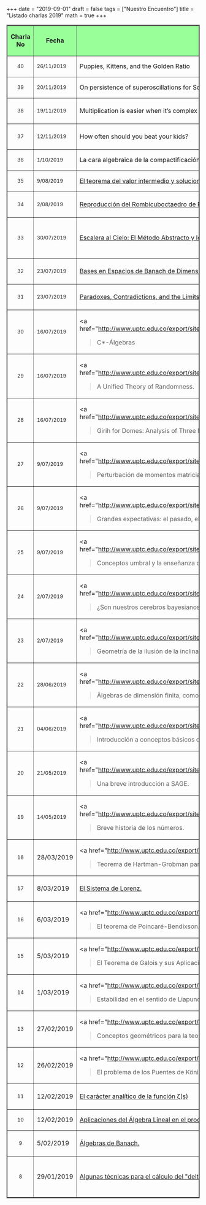 +++
date      = "2019-09-01"
draft     = false
tags      = ["Nuestro Encuentro"]
title     = "Listado charlas 2019"
math      = true
+++

<table  cellspacing="1" cellpadding="1" width="501" summary="" border="2">
<tr>
<td bgcolor="#99FF99"><p align="center"><strong>Charla No</strong></p></td>
<td bgcolor="#99FF99"><p align="center"><strong>Fecha</strong></p></td>
<td bgcolor="#99FF99"><p align="center"><strong>Conferencia</strong></p></td>
<td bgcolor="#99FF99"><p align="center"><strong>Conferencista</strong></p></td>
</tr>


<tr>
<td><p align="center"><font size="2">40</td>
<td><p align="left"><font size="2">26/11/2019</td>
<td>Puppies, Kittens, and the Golden Ratio</td>
<td>Karol S. Herrera Cano</td>
</tr>


<tr>
<td><p align="center"><font size="2">39</td>
<td><p align="left"><font size="2">20/11/2019</td>
<td>On persistence of superoscillations for Schrödinger equation with time-dependent quadratic Hamiltonians</td>
  <td><a href="https://faculty.utrgv.edu/erwin.suazo/">Erwin Suazo</a> </td>
</tr>


<tr>
<td><p align="center"><font size="2">38</td>
<td><p align="left"><font size="2">19/11/2019</td>
<td>Multiplication is easier when it’s complex</td>
<td>Pedro J. Albarracín Vargas</td>
</tr>


<tr>
<td><p align="center"><font size="2">37</td>
<td><p align="left"><font size="2">12/11/2019</td>
<td>How often should you beat your kids?</td>
 <td>Mónica L. Pineda Becerra</td>
</tr>

<tr>
<td><p align="center"><font size="2">36</td>
<td><p align="left"><font size="2">1/10/2019</td>
<td>La cara algebraica de la compactificación por un punto de Alexandroff</td>
 <td><a href="https://www.researchgate.net/profile/Jorge-Vielma">Jorge E Vielma Barrios</a></td>
</tr>


<tr>
<td><p align="center"><font size="2">35</td>
<td><p align="left"><font size="2">9/08/2019</td>
<td><a href="http://www.uptc.edu.co/export/sites/default/facultades/f_ciencias/pregrado/matematicas/inf_adicional/eventos/NuestroEncuentro/Charla_35_9_VIII_2019.pdf"> El teorema del valor intermedio y soluciones radiales a problemas elípticos.</a></td>
<td><a href="http://www.uptc.edu.co/export/sites/default/facultades/f_ciencias/pregrado/matematicas/inf_adicional/eventos/NuestroEncuentro/Alfonso_Castro_Curriculum_Vitae.pdf" >Alfonso Castro</a></td></tr>
<tr>

<td><p align="center"><font size="2">34</td>
<td><p align="left"><font size="2">2/08/2019</td>
<td><a href="http://www.uptc.edu.co/export/sites/default/facultades/f_ciencias/pregrado/matematicas/inf_adicional/eventos/NuestroEncuentro/Charla_34_2_VIII_2019.pdf"
 >Reproducción del Rombicuboctaedro de Pacioli</a></td>
<td>Pablo E. Rodríguez Amado</td>
</tr>

<tr>
<td><p align="center"><font size="2">33</td>
<td><p align="left"><font size="2">30/07/2019</td>
<td><a
href="http://www.uptc.edu.co/export/sites/default/facultades/f_ciencias/pregrado/matematicas/inf_adicional/eventos/NuestroEncuentro/Charla_33_30_VII_2019.pdf"
 >Escalera al Cielo: El Método Abstracto y los
Niveles de Abstracción en Matemáticas</a></td>
<td>Lizzeth P. Ibáñez Rojas <br> Martha C. Barrera Buitrago</td>
</tr>


<tr>
<td><p align="center"><font size="2">32</td>
<td><p align="left"><font size="2">23/07/2019</td>
<td><a href="http://www.uptc.edu.co/export/sites/default/facultades/f_ciencias/pregrado/matematicas/inf_adicional/eventos/NuestroEncuentro/charla_32_23_VII_2019.pdf"
 >Bases en Espacios de Banach de Dimensión
Infinita - Una base de Schauder para C[0,1].
</a></td>
<td>Richard E. Sánchez Méndez</td>
</tr>

<tr>
<td><p align="center"><font size="2">31</td>
<td><p align="left"><font size="2">23/07/2019</td>
<td><a href="http://www.uptc.edu.co/export/sites/default/facultades/f_ciencias/pregrado/matematicas/inf_adicional/eventos/NuestroEncuentro/charla_31_23_VII_2019.pdf">Paradoxes, Contradictions, and the Limits of Science.</a></td>
<td>Claudia A. Fajardo Beltrán</td>
</tr>

<tr>
<td>
<p align="center">
<font size="2">30
</td>
<td>
<p align="left">
<font size="2">16/07/2019
</td>
<td>

<a
href="http://www.uptc.edu.co/export/sites/default/facultades/f_ciencias/pregrado/matematicas/inf_adicional/eventos/NuestroEncuentro/Charla_30_16_VII_2019.pdf"
 >C*-Álgebras</a>

</td>
<td>Pablo E. Rodríguez Amado
</td>
</tr>


<tr>
<td>
<p align="center">
<font size="2">29
</td>
<td>
<p align="left">
<font size="2">16/07/2019
</td>
<td>

<a
href="http://www.uptc.edu.co/export/sites/default/facultades/f_ciencias/pregrado/matematicas/inf_adicional/eventos/NuestroEncuentro/Charla_29_16_VII_2019.pdf"
 >A Unified Theory of Randomness.</a>

</td>
<td>Leidy J. Rocha Peña
</td>
</tr>

<tr>
<td>
<p align="center">
<font size="2">28
</td>
<td>
<p align="left">
<font size="2">16/07/2019
</td>
<td>

<a
href="http://www.uptc.edu.co/export/sites/default/facultades/f_ciencias/pregrado/matematicas/inf_adicional/eventos/NuestroEncuentro/charla_28_16_VII_2019.pdf"
 >Girih for Domes: Analysis of Three Iranian Domes</a>

</td>
<td>Diana M. Cárdenas Estupiñán
</td>
</tr>


<tr>
<td>
<p align="center">
<font size="2">27
</td>
<td>
<p align="left">
<font size="2">9/07/2019
</td>
<td>

<a
href="http://www.uptc.edu.co/export/sites/default/facultades/f_ciencias/pregrado/matematicas/inf_adicional/eventos/NuestroEncuentro/Charla_27_9_VII_2019.pdf"
 >Perturbación de momentos matriciales y la transformación de Szego inversa.</a></td>
<td><a href="https://matematicas.netlify.app/authors/fuentes-e/">Edinson Fuentes</a></td>
</tr>


<tr>
<td>
<p align="center">
<font size="2">26
</td>
<td>
<p align="left">
<font size="2">9/07/2019
</td>
<td>

<a
href="http://www.uptc.edu.co/export/sites/default/facultades/f_ciencias/pregrado/matematicas/inf_adicional/eventos/NuestroEncuentro/Charla_26_9_VII_2019.pdf"
 >Grandes expectativas: el pasado, el presente,
y el futuro de predicción.</a>

</td>
<td>Jermison A. Beltrán Monroy</td>
</tr>

<tr>
<td>
<p align="center">
<font size="2">25
</td>
<td>
<p align="left">
<font size="2">9/07/2019
</td>
<td>

<a
href="http://www.uptc.edu.co/export/sites/default/facultades/f_ciencias/pregrado/matematicas/inf_adicional/eventos/NuestroEncuentro/Charla_25_9_VII_2019.pdf"
 >Conceptos umbral y la enseñanza de Matemáticas en pregrado</a>

</td>
<td>Fabián A. Buitrago Bello</td>
</tr>


<tr>
<td>
<p align="center">
<font size="2">24
</td>
<td>
<p align="left">
<font size="2">2/07/2019
</td>
<td>

<a
href="http://www.uptc.edu.co/export/sites/default/facultades/f_ciencias/pregrado/matematicas/inf_adicional/eventos/NuestroEncuentro/charla_24_2_07_2019.pdf"
 >¿Son nuestros cerebros bayesianos?</a>

</td>
<td>Andrés F. Pachón</td>
</tr>


<tr>
<td>
<p align="center">
<font size="2">23
</td>
<td>
<p align="left">
<font size="2">2/07/2019
</td>
<td>

<a
href="http://www.uptc.edu.co/export/sites/default/facultades/f_ciencias/pregrado/matematicas/inf_adicional/eventos/NuestroEncuentro/charla_23_2_07_2019.pdf"
 >Geometría de la ilusión de la inclinación lunar.</a>

</td>
<td>Luis G. López García</td>
</tr>

<tr>
<td>
<p align="center">
<font size="2">22
</td>
<td>
<p align="left">
<font size="2">28/06/2019
</td>
<td>

<a
href="http://www.uptc.edu.co/export/sites/default/facultades/f_ciencias/pregrado/matematicas/inf_adicional/eventos/NuestroEncuentro/Charla_22_28_06_2019.pdf"
 >Älgebras de dimensión finita, como álgebras de caminos de un carcaj.</a>

</td>
<td><a href="https://blog.valdosta.edu/javelezmarulanda/curriculum-vitae/">José Vélez Marulanda</a> </td>
</tr>

<tr>
<td>
<p align="center">
<font size="2">21
</td>
<td>
<p align="left">
<font size="2">04/06/2019
</td>
<td>

<a
href="http://www.uptc.edu.co/export/sites/default/facultades/f_ciencias/pregrado/matematicas/inf_adicional/eventos/NuestroEncuentro/charla_21_4_06_2019.pdf"
 >Introducción a conceptos básicos de matemática, usando el programa CABRI II Plus.</a>

</td>
<td>Álvaro Calvache Archila</td>
</tr>


<tr>
<td>
<p align="center">
<font size="2">20
</td>
<td>
<p align="left">
<font size="2">21/05/2019
</td>
<td>

<a
href="http://www.uptc.edu.co/export/sites/default/facultades/f_ciencias/pregrado/matematicas/inf_adicional/eventos/NuestroEncuentro/charla_20_28_05_2019.pdf"
 >Una breve introducción a SAGE.</a>

</td>
<td><a href="https://matematicas.netlify.app/authors/montero-j/"> Julio A. Montero</a></td>
</tr>


<tr>
<td>
<p align="center">
<font size="2">19
</td>
<td>
<p align="left">
<font size="2">14/05/2019
</td>
<td>

<a
href="http://www.uptc.edu.co/export/sites/default/facultades/f_ciencias/pregrado/matematicas/inf_adicional/eventos/NuestroEncuentro/charla_19_14_05_2019.pdf"
 >Breve historia de los números.</a>

</td>
<td><a href="https://matematicas.netlify.app/authors/maluendas-p/"> Pedro N. Maluendas</a></td>
</tr>

<tr>
<td>
<p align="center">
<font size="2">18
</td>
<td>
28/03/2019
</td>
<td>

<a
href="http://www.uptc.edu.co/export/sites/default/facultades/f_ciencias/pregrado/matematicas/inf_adicional/eventos/NuestroEncuentro/Charla_18.pdf"
 >Teorema de Hartman-Grobman para difeomorfismos</a>
</td>
<td>Duván A. Reyes Ávila</td>
</tr>

<tr>
<td><p align="center"><font size="2">17</td>
<td>8/03/2019</td>
<td><a
href="http://www.uptc.edu.co/export/sites/default/facultades/f_ciencias/pregrado/matematicas/inf_adicional/eventos/NuestroEncuentro/Charla_17.pdf"
 >El Sistema de Lorenz.</a></td>
<td>Jesús G. Gutiérrez Páez</td>
</tr>

<tr>
<td>
<p align="center">
<font size="2">16
</td>
<td>
6/03/2019
</td>
<td>

<a
href="http://www.uptc.edu.co/export/sites/default/facultades/f_ciencias/pregrado/matematicas/inf_adicional/eventos/NuestroEncuentro/Charla_16.pdf"
 > El teorema de Poincaré-Bendixson.</a></td>
<td>Luis A. Cifuentes Espitia</td>
</tr>


<tr>
<td>
<p align="center">
<font size="2">15
</td>
<td>
5/03/2019
</td>
<td>

<a
href="http://www.uptc.edu.co/export/sites/default/facultades/f_ciencias/pregrado/matematicas/inf_adicional/eventos/NuestroEncuentro/Charla_15.pdf"
 >El Teorema de Galois y sus Aplicaciones.</a>

</td>
<td>Julieth A. Soler Marín
</td>
</tr>

<tr>
<td>
<p align="center">
<font size="2">14
</td>
<td>
1/03/2019
</td>
<td>

<a
href="http://www.uptc.edu.co/export/sites/default/facultades/f_ciencias/pregrado/matematicas/inf_adicional/eventos/NuestroEncuentro/Charla_14.pdf"
 >Estabilidad en el sentido de Liapunov.</a>

</td>
<td>Oscar M. Barragán Piratova 
</td>
</tr>

<tr>
<td>
<p align="center">
<font size="2">13
</td>
<td>
27/02/2019
</td>
<td>

<a
href="http://www.uptc.edu.co/export/sites/default/facultades/f_ciencias/pregrado/matematicas/inf_adicional/eventos/NuestroEncuentro/Charla_13.pdf"
 >Conceptos geométricos para la teoría de
bifurcación.</a>

</td>
<td>Zuly L. González Niño
</td>
</tr>

<tr>
<td>
<p align="center">
<font size="2">12
</td>
<td>
26/02/2019
</td>
<td>

<a
href="http://www.uptc.edu.co/export/sites/default/facultades/f_ciencias/pregrado/matematicas/inf_adicional/eventos/NuestroEncuentro/Charla_12.pdf"
 >El problema de los Puentes de Königsberg.</a>

</td>
<td>Jonhatan Castillo Barajas
</td>
</tr>

<tr>
<td><p align="center"><font size="2">11</td>
<td>12/02/2019</td>
<td><a
href="http://www.uptc.edu.co/export/sites/default/facultades/f_ciencias/pregrado/matematicas/inf_adicional/eventos/NuestroEncuentro/Charla_11.pdf"> El carácter analítico de la función &zeta;(s)</a></td>
<td>Luis A. Cifuentes Espitia</td>
</tr>


<tr>
<td><p align="center"><font size="2">10</td>
<td>12/02/2019</td>
<td><a href="http://www.uptc.edu.co/export/sites/default/facultades/f_ciencias/pregrado/matematicas/inf_adicional/eventos/NuestroEncuentro/Charla_10.pdf">Aplicaciones del Álgebra Lineal en el
procesamiento de imágenes.</a></td>
<td>Sandra M. Espitia Sáenz</td>
</tr>

<tr>
<td><p align="center"><font size="2">9</td>
<td>5/02/2019</td>
<td><a
href="http://www.uptc.edu.co/export/sites/default/facultades/f_ciencias/pregrado/matematicas/inf_adicional/eventos/NuestroEncuentro/Charla_09.pdf">Álgebras de Banach.</a></td>
<td>Pablo E. Rodríguez Amado</td>
</tr>


<tr>
<td><p align="center"><font size="2">8</td>
<td>29/01/2019</td>
<td><a
href="http://www.uptc.edu.co/export/sites/default/facultades/f_ciencias/pregrado/matematicas/inf_adicional/eventos/NuestroEncuentro/Charala_8_29_01_2019.pdf">Algunas técnicas para el cálculo del "delta"
adecuado en límite de funciones</a></td>
<td>Diego A. Rodríguez Díaz <br> Luis G. López García</td>
</tr>

</table>


